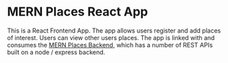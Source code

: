 # MERN Places React App

This is a React Frontend App. The app allows users register and add places of interest. Users can view other users places.
The app is linked with and consumes the [MERN Places Backend](https://github.com/barryrlmurphy/mern-places-backend), which has a number of REST APIs built on a node / express backend.

